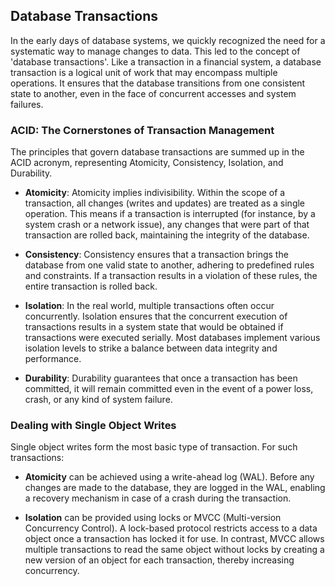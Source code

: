 ## Database Transactions
In the early days of database systems, we quickly recognized the need for a systematic way to manage changes to data. This led to the concept of 'database transactions'. Like a transaction in a financial system, a database transaction is a logical unit of work that may encompass multiple operations. It ensures that the database transitions from one consistent state to another, even in the face of concurrent accesses and system failures.

### ACID: The Cornerstones of Transaction Management

The principles that govern database transactions are summed up in the ACID acronym, representing Atomicity, Consistency, Isolation, and Durability.

- **Atomicity**: Atomicity implies indivisibility. Within the scope of a transaction, all changes (writes and updates) are treated as a single operation. This means if a transaction is interrupted (for instance, by a system crash or a network issue), any changes that were part of that transaction are rolled back, maintaining the integrity of the database.

- **Consistency**: Consistency ensures that a transaction brings the database from one valid state to another, adhering to predefined rules and constraints. If a transaction results in a violation of these rules, the entire transaction is rolled back.

- **Isolation**: In the real world, multiple transactions often occur concurrently. Isolation ensures that the concurrent execution of transactions results in a system state that would be obtained if transactions were executed serially. Most databases implement various isolation levels to strike a balance between data integrity and performance.

- **Durability**: Durability guarantees that once a transaction has been committed, it will remain committed even in the event of a power loss, crash, or any kind of system failure.

### Dealing with Single Object Writes

Single object writes form the most basic type of transaction. For such transactions:

- **Atomicity** can be achieved using a write-ahead log (WAL). Before any changes are made to the database, they are logged in the WAL, enabling a recovery mechanism in case of a crash during the transaction.

- **Isolation** can be provided using locks or MVCC (Multi-version Concurrency Control). A lock-based protocol restricts access to a data object once a transaction has locked it for use. In contrast, MVCC allows multiple transactions to read the same object without locks by creating a new version of an object for each transaction, thereby increasing concurrency.
